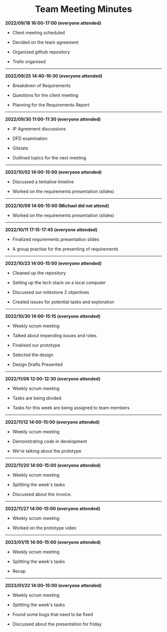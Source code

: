 
<h1 align="center">
Team Meeting Minutes
</h1>




**2022/09/18	16:00-17:00 (everyone attended)**

 - Client meeting scheduled

-  Decided on the team agreement

-  Organized github repository

-  Trello organised
  
---

**2022/09/25	14:40-16:30 (everyone attended)**

- Breakdown of Requirements

-  Questions for the client meeting

-  Planning for the Requirements Report
  
---
  
**2022/09/30  11:00-11:30  (everyone attended)**

- IP Agreement discussions

- DFD examination

- Gitstats

- Outlined topics for the next meeting
  
 ---
  
 **2022/10/02  14:00-15:00  (everyone attended)**
 
- Discussed a tentative timeline

- Worked on the requirements presentation (slides)
 
 ---
 
**2022/10/09	14:00-15:00 (Michael did not attend)**

- Worked on the requirements presentation (slides)


---

 **2022/10/11  17:15-17:45  (everyone attended)**

- Finalized requirements presentation slides

- A group practise for the presenting of requirements

 ---

 **2022/10/23	14:00-15:00 (everyone attended)**
 
- Cleaned up the repository

- Setting up the tech stack on a local computer

- Discussed our milestone 2 objectives

- Created issues for potential tasks and exploration 

---

 **2022/10/30	14:00-15:15 (everyone attended)**

- Weekly scrum meeting

- Talked about impending issues and roles.

- Finalised our prototype

- Selected the design

- Design Drafts Presented

---

 **2022/11/06	12:00-12:30 (everyone attended)**

- Weekly scrum meeting

- Tasks are being divided

- Tasks for this week are being assigned to team members

---

**2022/11/12	14:00-15:00 (everyone attended)**

- Weekly scrum meeting

- Demonstrating code in development

- We're talking about the prototype

---
**2022/11/20	14:00-15:00 (everyone attended)**

- Weekly scrum meeting

- Splitting the week's tasks

- Discussed about the invoice.

---
**2022/11/27	14:00-15:00 (everyone attended)**

- Weekly scrum meeting

- Worked on the prototype video

---

**2023/01/15	14:00-15:00 (everyone attended)**

- Weekly scrum meeting

- Splitting the week's tasks

- Recap

---

**2023/01/22	14:00-15:00 (everyone attended)**

- Weekly scrum meeting

- Splitting the week's tasks

- Found some bugs that need to be fixed

- Discussed about the presentation for friday




